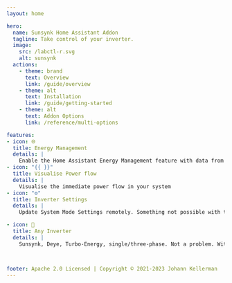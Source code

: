 ```yaml
---
layout: home

hero:
  name: Sunsynk Home Assistant Addon
  tagline: Take control of your inverter.
  image:
    src: /labctl-r.svg
    alt: sunsynk
  actions:
    - theme: brand
      text: Overview
      link: /guide/overview
    - theme: alt
      text: Installation
      link: /guide/getting-started
    - theme: alt
      text: Addon Options
      link: /reference/multi-options

features:
- icon: 🌐
  title: Energy Management
  details: |
    Enable the Home Assistant Energy Management feature with data from your inverter.
- icon: "{{ }}"
  title: Visualise Power flow
  details: |
    Visualise the immediate power flow in your system
- icon: "⚙️"
  title: Inverter Settings
  details: |
    Update System Mode Settings remotely. Something not possible with the system mode? Automation gives you ultimate control.

- icon: 🎨
  title: Any Inverter
  details: |
    Sunsynk, Deye, Turbo-Energy, single/three-phase. Not a problem. With custom sensors you can integrate any inverter with ModBus.



footer: Apache 2.0 Licensed | Copyright © 2021-2023 Johann Kellerman
---
```

